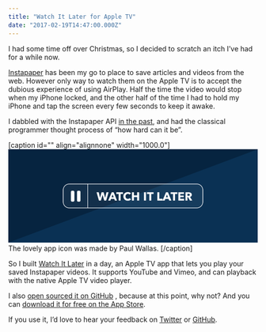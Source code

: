 ```yaml
---
title: "Watch It Later for Apple TV"
date: "2017-02-19T14:47:00.000Z"
---
```


I had some time off over Christmas, so I decided to scratch an itch I’ve had for a while now.

[Instapaper](https://instapaper.com) has been my go to place to save articles and videos from the web. However only way to watch them on the Apple TV is to accept the dubious experience of using AirPlay. Half the time the video would stop when my iPhone locked, and the other half of the time I had to hold my iPhone and tap the screen every few seconds to keep it awake.

I dabbled with the Instapaper API [in the past](https://github.com/weiran/Metropaper), and had the classical programmer thought process of “how hard can it be”.

\[caption id="" align="alignnone" width="1000.0"\][![ The lovely app icon was made by Paul Wallas. ](10f063bd-65f8-47de-9e23-70a911d3d060.png)](/watch-it-later) The lovely app icon was made by Paul Wallas. \[/caption\]

So I built [Watch It Later](https://itunes.apple.com/us/app/watch-it-later/id1191095941?ls=1&mt=8&at=11l4G8&ct=weiran.co) in a day, an Apple TV app that lets you play your saved Instapaper videos. It supports YouTube and Vimeo, and can playback with the native Apple TV video player.

I also [open sourced it on GitHub](https://github.com/weiran/watch-it-later) , because at this point, why not? And you can [download it for free on the App Store](https://itunes.apple.com/us/app/watch-it-later/id1191095941?ls=1&mt=8&at=11l4G8&ct=weiran.co).

If you use it, I’d love to hear your feedback on [Twitter](https://twitter.com/weiran) or [GitHub](https://github.com/weiran/watch-it-later).